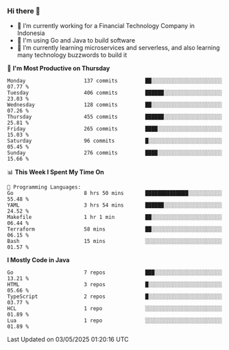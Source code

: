 ### Hi there 👋

<!--
**mazzama/mazzama** is a ✨ _special_ ✨ repository because its `README.md` (this file) appears on your GitHub profile.

Here are some ideas to get you started:

- 🔭 I’m currently working on ...
- 🌱 I’m currently learning ...
- 👯 I’m looking to collaborate on ...
- 🤔 I’m looking for help with ...
- 💬 Ask me about ...
- 📫 How to reach me: ...
- 😄 Pronouns: ...
- ⚡ Fun fact: ...
-->

- 🔭 I’m currently working for a Financial Technology Company in Indonesia
- :gun: I'm using Go and Java to build software
- 🌱 I’m currently learning microservices and serverless, and also learning many technology buzzwords to build it

<!--START_SECTION:waka-->
📅 **I'm Most Productive on Thursday** 

```text
Monday                   137 commits         ██░░░░░░░░░░░░░░░░░░░░░░░   07.77 % 
Tuesday                  406 commits         ██████░░░░░░░░░░░░░░░░░░░   23.03 % 
Wednesday                128 commits         ██░░░░░░░░░░░░░░░░░░░░░░░   07.26 % 
Thursday                 455 commits         ██████░░░░░░░░░░░░░░░░░░░   25.81 % 
Friday                   265 commits         ████░░░░░░░░░░░░░░░░░░░░░   15.03 % 
Saturday                 96 commits          █░░░░░░░░░░░░░░░░░░░░░░░░   05.45 % 
Sunday                   276 commits         ████░░░░░░░░░░░░░░░░░░░░░   15.66 % 
```


📊 **This Week I Spent My Time On** 

```text
💬 Programming Languages: 
Go                       8 hrs 50 mins       ██████████████░░░░░░░░░░░   55.48 % 
YAML                     3 hrs 54 mins       ██████░░░░░░░░░░░░░░░░░░░   24.52 % 
Makefile                 1 hr 1 min          ██░░░░░░░░░░░░░░░░░░░░░░░   06.44 % 
Terraform                58 mins             ██░░░░░░░░░░░░░░░░░░░░░░░   06.15 % 
Bash                     15 mins             ░░░░░░░░░░░░░░░░░░░░░░░░░   01.57 % 
```

**I Mostly Code in Java** 

```text
Go                       7 repos             ███░░░░░░░░░░░░░░░░░░░░░░   13.21 % 
HTML                     3 repos             █░░░░░░░░░░░░░░░░░░░░░░░░   05.66 % 
TypeScript               2 repos             █░░░░░░░░░░░░░░░░░░░░░░░░   03.77 % 
HCL                      1 repo              ░░░░░░░░░░░░░░░░░░░░░░░░░   01.89 % 
Lua                      1 repo              ░░░░░░░░░░░░░░░░░░░░░░░░░   01.89 % 
```




 Last Updated on 03/05/2025 01:20:16 UTC
<!--END_SECTION:waka-->
